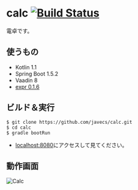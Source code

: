 # calc [![Build Status](https://travis-ci.org/javecs/calc.svg?branch=master)](https://travis-ci.org/javecs/calc)
電卓です。

## 使うもの
- Kotlin 1.1
- Spring Boot 1.5.2
- Vaadin 8
- [expr 0.1.6](https://github.com/javecs/expr) 

## ビルド＆実行
```
$ git clone https://github.com/javecs/calc.git
$ cd calc
$ gradle bootRun
```
- [localhost:8080](http://localhost:8080/)にアクセスして見てください。

## 動作画面
![Calc](http://i.imgur.com/hDFM0Iu.gif)
